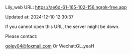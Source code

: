 Lily_web URL: https://ae6d-61-165-102-156.ngrok-free.app

Updated at: 2024-12-10 12:30:37

If you cannot open this URL, the server might be down.

Please contact: 

goley04@foxmail.com Or Wechat:GL_yeaH